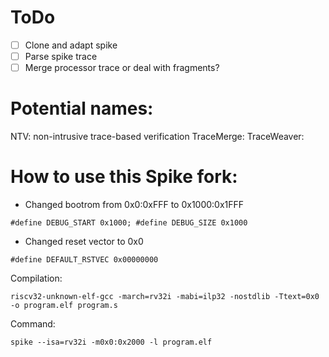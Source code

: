 # ToDo
- [ ] Clone and adapt spike
- [ ] Parse spike trace
- [ ] Merge processor trace or deal with fragments?
# Potential names:
NTV: non-intrusive trace-based verification
TraceMerge:
TraceWeaver:
# How to use this Spike fork:
- Changed bootrom from 0x0:0xFFF to 0x1000:0x1FFF

`#define DEBUG_START 0x1000; #define DEBUG_SIZE 0x1000`

- Changed reset vector to 0x0

`#define DEFAULT_RSTVEC 0x00000000`

Compilation:

`riscv32-unknown-elf-gcc -march=rv32i -mabi=ilp32 -nostdlib -Ttext=0x0 -o program.elf program.s`

Command:

`spike --isa=rv32i -m0x0:0x2000 -l program.elf`


